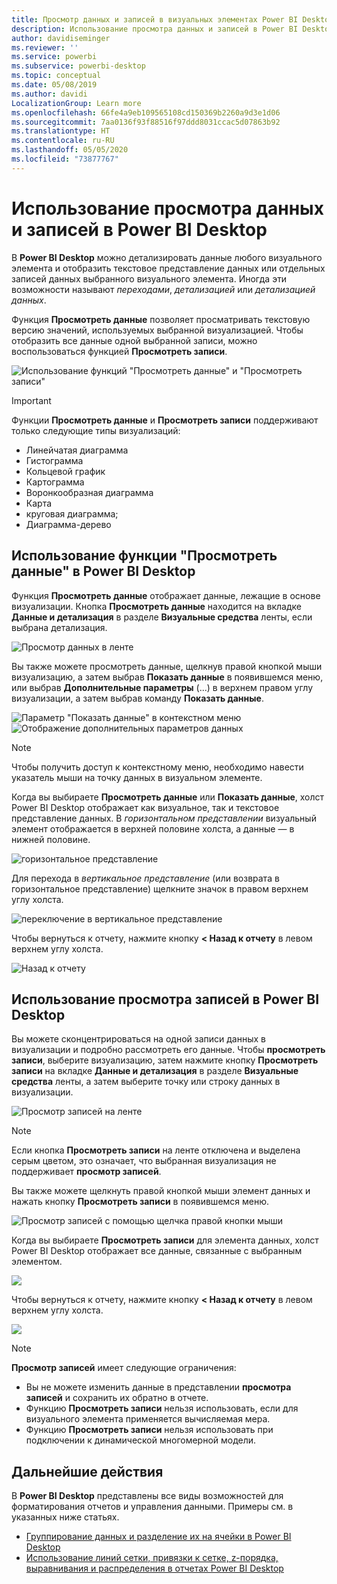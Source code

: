 ```yaml
---
title: Просмотр данных и записей в визуальных элементах Power BI Desktop
description: Использование просмотра данных и записей в Power BI Desktop для детализации данных
author: davidiseminger
ms.reviewer: ''
ms.service: powerbi
ms.subservice: powerbi-desktop
ms.topic: conceptual
ms.date: 05/08/2019
ms.author: davidi
LocalizationGroup: Learn more
ms.openlocfilehash: 66fe4a9eb109565108cd150369b2260a9d3e1d06
ms.sourcegitcommit: 7aa0136f93f88516f97ddd8031ccac5d07863b92
ms.translationtype: HT
ms.contentlocale: ru-RU
ms.lasthandoff: 05/05/2020
ms.locfileid: "73877767"
---
```

# <a name="use-see-data-and-see-records-in-power-bi-desktop"></a>Использование просмотра данных и записей в Power BI Desktop
В **Power BI Desktop** можно детализировать данные любого визуального элемента и отобразить текстовое представление данных или отдельных записей данных выбранного визуального элемента. Иногда эти возможности называют *переходами*, *детализацией* или *детализацией данных*.

Функция **Просмотреть данные** позволяет просматривать текстовую версию значений, используемых выбранной визуализацией. Чтобы отобразить все данные одной выбранной записи, можно воспользоваться функцией **Просмотреть записи**. 

![Использование функций "Просмотреть данные" и "Просмотреть записи"](media/desktop-see-data-see-records/see-data-record.png)

>[!IMPORTANT]
>Функции **Просмотреть данные** и **Просмотреть записи** поддерживают только следующие типы визуализаций:
>  - Линейчатая диаграмма
>  - Гистограмма
>  - Кольцевой график
>  - Картограмма
>  - Воронкообразная диаграмма
>  - Карта
>  - круговая диаграмма;
>  - Диаграмма-дерево

## <a name="use-see-data-in-power-bi-desktop"></a>Использование функции "Просмотреть данные" в Power BI Desktop

Функция **Просмотреть данные** отображает данные, лежащие в основе визуализации. Кнопка **Просмотреть данные** находится на вкладке **Данные и детализация** в разделе **Визуальные средства** ленты, если выбрана детализация.

![Просмотр данных в ленте](media/desktop-see-data-see-records/see-data1.png)

Вы также можете просмотреть данные, щелкнув правой кнопкой мыши визуализацию, а затем выбрав **Показать данные** в появившемся меню, или выбрав **Дополнительные параметры** (...) в верхнем правом углу визуализации, а затем выбрав команду **Показать данные**.

![Параметр "Показать данные" в контекстном меню](media/desktop-see-data-see-records/see-data2.png)&nbsp;&nbsp;![Отображение дополнительных параметров данных](media/desktop-see-data-see-records/see-data3.png)

> [!NOTE]
> Чтобы получить доступ к контекстному меню, необходимо навести указатель мыши на точку данных в визуальном элементе.

Когда вы выбираете **Просмотреть данные** или **Показать данные**, холст Power BI Desktop отображает как визуальное, так и текстовое представление данных. В *горизонтальном представлении* визуальный элемент отображается в верхней половине холста, а данные — в нижней половине. 

![горизонтальное представление](media/desktop-see-data-see-records/see-data4a.png)

Для перехода в *вертикальное представление* (или возврата в горизонтальное представление) щелкните значок в правом верхнем углу холста.

![переключение в вертикальное представление](media/desktop-see-data-see-records/see-data4.png)

Чтобы вернуться к отчету, нажмите кнопку **< Назад к отчету** в левом верхнем углу холста.

![Назад к отчету](media/desktop-see-data-see-records/see-data5.png)

## <a name="use-see-records-in-power-bi-desktop"></a>Использование просмотра записей в Power BI Desktop

Вы можете сконцентрироваться на одной записи данных в визуализации и подробно рассмотреть его данные. Чтобы **просмотреть записи**, выберите визуализацию, затем нажмите кнопку **Просмотреть записи** на вкладке **Данные и детализация** в разделе **Визуальные средства** ленты, а затем выберите точку или строку данных в визуализации. 

![Просмотр записей на ленте](media/desktop-see-data-see-records/see-record1.png)

> [!NOTE]
> Если кнопка **Просмотреть записи** на ленте отключена и выделена серым цветом, это означает, что выбранная визуализация не поддерживает **просмотр записей**.

Вы также можете щелкнуть правой кнопкой мыши элемент данных и нажать кнопку **Просмотреть записи** в появившемся меню.

![Просмотр записей с помощью щелчка правой кнопки мыши](media/desktop-see-data-see-records/see-record2.png)

Когда вы выбираете **Просмотреть записи** для элемента данных, холст Power BI Desktop отображает все данные, связанные с выбранным элементом. 

![](media/desktop-see-data-see-records/see-record3.png)

Чтобы вернуться к отчету, нажмите кнопку **< Назад к отчету** в левом верхнем углу холста.

![](media/desktop-see-data-see-records/see-record4.png)

> [!NOTE]
>**Просмотр записей** имеет следующие ограничения:
> - Вы не можете изменить данные в представлении **просмотра записей** и сохранить их обратно в отчете.
> - Функцию **Просмотреть записи** нельзя использовать, если для визуального элемента применяется вычисляемая мера.
> - Функцию **Просмотреть записи** нельзя использовать при подключении к динамической многомерной модели.

## <a name="next-steps"></a>Дальнейшие действия
В **Power BI Desktop** представлены все виды возможностей для форматирования отчетов и управления данными. Примеры см. в указанных ниже статьях.

* [Группирование данных и разделение их на ячейки в Power BI Desktop](desktop-grouping-and-binning.md)
* [Использование линий сетки, привязки к сетке, z-порядка, выравнивания и распределения в отчетах Power BI Desktop](desktop-gridlines-snap-to-grid.md)

